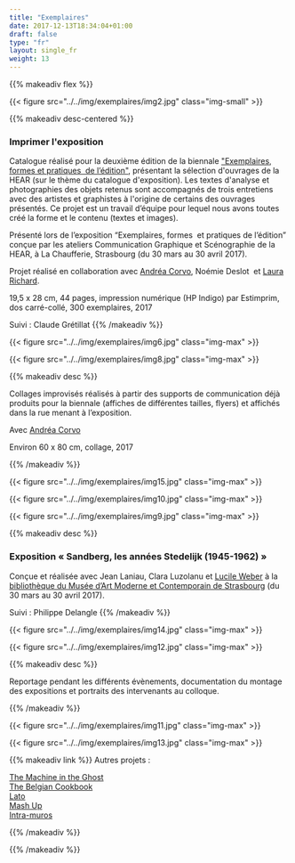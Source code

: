 ```yaml
---
title: "Exemplaires"
date: 2017-12-13T18:34:04+01:00
draft: false
type: "fr"
layout: single_fr
weight: 13
---
```


{{% makeadiv flex %}}

{{< figure src="../../img/exemplaires/img2.jpg" class="img-small" >}}

{{% makeadiv desc-centered %}}
### Imprimer l'exposition

Catalogue réalisé pour la deuxième édition de la biennale ["Exemplaires, formes et pratiques  de l’édition"](http://exemplaires2017.fr/), présentant la sélection d'ouvrages de la HEAR (sur le thème du catalogue d'exposition). Les textes d'analyse et photographies des objets retenus sont accompagnés de trois entretiens avec des artistes et graphistes à l'origine de certains des ouvrages présentés. Ce projet est un travail d’équipe pour lequel nous avons toutes créé la forme et le contenu (textes et images).

Présenté lors de l’exposition “Exemplaires, formes  et pratiques de l’édition” conçue par les ateliers Communication Graphique et Scénographie de la HEAR, à La Chaufferie, Strasbourg (du 30 mars au 30 avril 2017).

Projet réalisé en collaboration avec [Andréa Corvo](http://andreacorvo.com/), Noémie Deslot  et [Laura Richard](http://www.laurarichard.fr/).  

19,5 x 28 cm, 44 pages, impression numérique (HP Indigo) par Estimprim, dos carré-collé, 300 exemplaires, 2017  

Suivi : Claude Grétillat
{{% /makeadiv %}}

{{< figure src="../../img/exemplaires/img6.jpg" class="img-max" >}}

{{< figure src="../../img/exemplaires/img8.jpg" class="img-max" >}}

{{% makeadiv desc %}}

Collages improvisés réalisés à partir des supports de communication déjà produits pour la biennale (affiches de différentes tailles, flyers) et affichés dans la rue menant à l’exposition. 

Avec [Andréa Corvo](http://andreacorvo.com/)

Environ 60 x 80 cm, collage, 2017

{{% /makeadiv %}}

{{< figure src="../../img/exemplaires/img15.jpg" class="img-max" >}}

{{< figure src="../../img/exemplaires/img10.jpg" class="img-max" >}}

{{< figure src="../../img/exemplaires/img9.jpg" class="img-max" >}}

{{% makeadiv desc %}}

### Exposition « Sandberg, les années Stedelijk (1945-1962) »

Conçue et réalisée avec Jean Laniau, Clara Luzolanu et [Lucile Weber](http://lucileweber.tumblr.com/) à la [bibliothèque du Musée d’Art Moderne et Contemporain de Strasbourg](https://www.musees.strasbourg.eu/bibliotheque-des-musees) (du 30 mars au 30 avril 2017).  

Suivi : Philippe Delangle
{{% /makeadiv %}}

{{< figure src="../../img/exemplaires/img14.jpg" class="img-max" >}}

{{< figure src="../../img/exemplaires/img12.jpg" class="img-max" >}}

{{% makeadiv desc %}}

Reportage pendant les différents évènements, documentation du montage des expositions et portraits des intervenants au colloque.

{{% /makeadiv %}}

{{< figure src="../../img/exemplaires/img11.jpg" class="img-max" >}}

{{< figure src="../../img/exemplaires/img13.jpg" class="img-max" >}}

{{% makeadiv link %}}
Autres projets :

[The Machine in the Ghost](https://carolinesorin.com/fr/machine)  
[The Belgian Cookbook](https://carolinesorin.com/fr/belgian)  
[Lato](https://carolinesorin.com/fr/lato)  
[Mash Up](https://carolinesorin.com/fr/archi)  
[Intra-muros](https://carolinesorin.com/fr/intramuros)

{{% /makeadiv %}}

{{% /makeadiv %}}